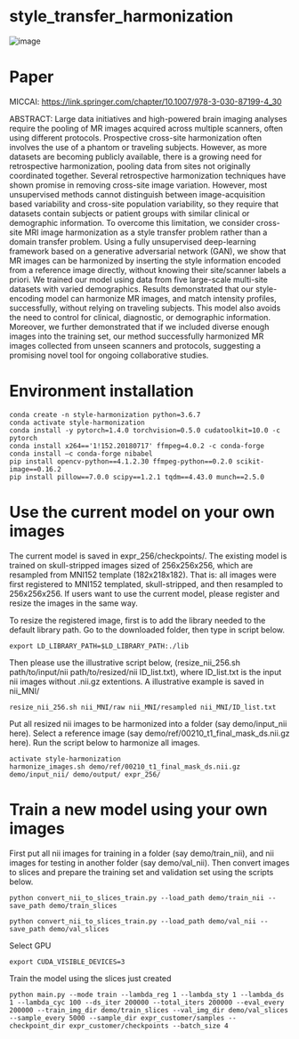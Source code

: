 # style_transfer_harmonization
![image](https://github.com/bigting84/style_transfer_harmonization/blob/main/represent_pictures/video_ref1.gif)

# Paper
MICCAI: https://link.springer.com/chapter/10.1007/978-3-030-87199-4_30

ABSTRACT:
Large data initiatives and high-powered brain imaging analyses require the pooling of MR images acquired across multiple scanners, often using different protocols. Prospective cross-site harmonization often involves the use of a phantom or traveling subjects. However, as more datasets are becoming publicly available, there is a growing need for retrospective harmonization, pooling data from sites not originally coordinated together. Several retrospective harmonization techniques have shown promise in removing cross-site image variation. However, most unsupervised methods cannot distinguish between image-acquisition based variability and cross-site population variability, so they require that datasets contain subjects or patient groups with similar clinical or demographic information. To overcome this limitation, we consider cross-site MRI image harmonization as a style transfer problem rather than a domain transfer problem. Using a fully unsupervised deep-learning framework based on a generative adversarial network (GAN), we show that MR images can be harmonized by inserting the style information encoded from a reference image directly, without knowing their site/scanner labels a priori. We trained our model using data from five large-scale multi-site datasets with varied demographics. Results demonstrated that our style-encoding model can harmonize MR images, and match intensity profiles, successfully, without relying on traveling subjects. This model also avoids the need to control for clinical, diagnostic, or demographic information. Moreover, we further demonstrated that if we included diverse enough images into the training set, our method successfully harmonized MR images collected from unseen scanners and protocols, suggesting a promising novel tool for ongoing collaborative studies.

# Environment installation
```
conda create -n style-harmonization python=3.6.7 
conda activate style-harmonization
conda install -y pytorch=1.4.0 torchvision=0.5.0 cudatoolkit=10.0 -c pytorch 
conda install x264=='1!152.20180717' ffmpeg=4.0.2 -c conda-forge 
conda install –c conda-forge nibabel
pip install opencv-python==4.1.2.30 ffmpeg-python==0.2.0 scikit-image==0.16.2 
pip install pillow==7.0.0 scipy==1.2.1 tqdm==4.43.0 munch==2.5.0
```
# Use the current model on your own images

The current model is saved in expr_256/checkpoints/. The existing model is trained on skull-stripped images sized of 256x256x256, which are resampled from MNI152 template (182x218x182). That is: all images were first registered to MNI152 templated, skull-stripped, and then resampled to 256x256x256. If users want to use the current model, please register and resize the images in the same way.

To resize the registered image, first is to add the library needed to the default library path. Go to the downloaded folder, then type in script below.

```
export LD_LIBRARY_PATH=$LD_LIBRARY_PATH:./lib
```

Then please use the illustrative script below, (resize_nii_256.sh path/to/input/nii path/to/resized/nii ID_list.txt), where ID_list.txt is the input nii images without .nii.gz extentions. A illustrative example is saved in nii_MNI/ 

```
resize_nii_256.sh nii_MNI/raw nii_MNI/resampled nii_MNI/ID_list.txt
```

Put all resized nii images to be harmonized into a folder (say demo/input_nii here). Select a reference image (say demo/ref/00210_t1_final_mask_ds.nii.gz here). Run the script below to harmonize all images.

```
activate style-harmonization
harmonize_images.sh demo/ref/00210_t1_final_mask_ds.nii.gz demo/input_nii/ demo/output/ expr_256/
```


# Train a new model using your own images

First put all nii images for training in a folder (say demo/train_nii), and nii images for testing in another folder (say demo/val_nii). Then convert images to slices and prepare the training set and validation set using the scripts below.
```
python convert_nii_to_slices_train.py --load_path demo/train_nii --save_path demo/train_slices

python convert_nii_to_slices_train.py --load_path demo/val_nii --save_path demo/val_slices
```
Select GPU
```
export CUDA_VISIBLE_DEVICES=3
```

Train the model using the slices just created
```
python main.py --mode train --lambda_reg 1 --lambda_sty 1 --lambda_ds 1 --lambda_cyc 100 --ds_iter 200000 --total_iters 200000 --eval_every 200000 --train_img_dir demo/train_slices --val_img_dir demo/val_slices --sample_every 5000 --sample_dir expr_customer/samples --checkpoint_dir expr_customer/checkpoints --batch_size 4
```




